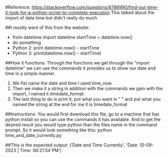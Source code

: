 #Reference: https://stackoverflow.com/questions/6786990/find-out-time-it-took-for-a-python-script-to-complete-execution 
This talked about the import of data time but didn't really do much

##I mostly went of this from the website: 
- from datetime import datetime startTime = datetime.now() 
- do something 
- Python 2: print datetime.now() - startTime 
- Python 3: print(datetime.now() - startTime)

##How it functions: 
Through the functions we get through the "import datetime" we can use the commands it provides us to show our date and time in a simple manner.
1. We fist name the date and time I used time_now.
2. Then we make it a string in addition with the commands we gain with the import, I named it timedate_format.
3. The last thing to do is print it; put what you want in " " and put what you named the string at the end for me it is timedate_format

##Instructions: 
You would first download this file, go to a machine that has python install so you can use the commands it has available. 
And to get the desired result you would type python than the files name in the command prompt. 
So it would look something like this: python time_and_date_currently.py

##This is the expected output: 
('Date and Time Currently', 'Date: 10-09-2023 | Time: 06:21:54 PM')
